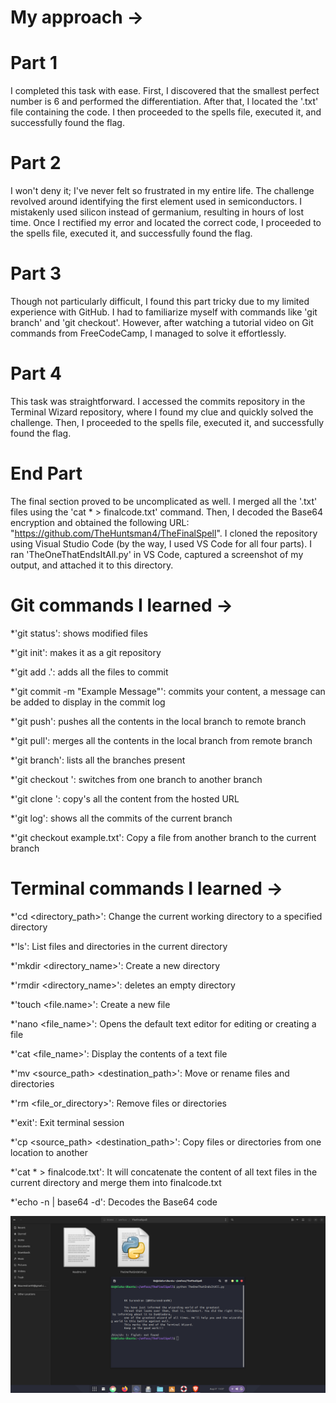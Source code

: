 # My approach ->

# Part 1
I completed this task with ease. First, I discovered that the smallest perfect number is 6 and performed the differentiation. After that, I located the '.txt' file containing the code. I then proceeded to the spells file, executed it, and successfully found the flag.

# Part 2
I won't deny it; I've never felt so frustrated in my entire life. The challenge revolved around identifying the first element used in semiconductors. I mistakenly used silicon instead of germanium, resulting in hours of lost time. Once I rectified my error and located the correct code, I proceeded to the spells file, executed it, and successfully found the flag.

# Part 3
Though not particularly difficult, I found this part tricky due to my limited experience with GitHub. I had to familiarize myself with commands like 'git branch' and 'git checkout'. However, after watching a tutorial video on Git commands from FreeCodeCamp, I managed to solve it effortlessly.

# Part 4
This task was straightforward. I accessed the commits repository in the Terminal Wizard repository, where I found my clue and quickly solved the challenge. Then, I proceeded to the spells file, executed it, and successfully found the flag.

# End Part
The final section proved to be uncomplicated as well. I merged all the '.txt' files using the 'cat * > finalcode.txt' command. Then, I decoded the Base64 encryption and obtained the following URL: "https://github.com/TheHuntsman4/TheFinalSpell". I cloned the repository using Visual Studio Code (by the way, I used VS Code for all four parts). I ran 'TheOneThatEndsItAll.py' in VS Code, captured a screenshot of my output, and attached it to this directory.

# Git commands I learned ->

*'git status': shows modified files

*'git init': makes it as a git repository

*'git add .': adds all the files to commit

*'git commit -m "Example Message"': commits your content, a message can be added to display in the commit log

*'git push': pushes all the contents in the local branch to remote branch

*'git pull': merges all the contents in the local branch from remote branch

*'git branch': lists all the branches present

*'git checkout <branch name>': switches from one branch to another branch

*'git clone <url>': copy's all the content from the hosted URL

*'git log': shows all the commits of the current branch

*'git checkout <branch-from-where-you-want-to-copy> example.txt': Copy a file from another branch to the current branch

# Terminal commands I learned ->

*'cd <directory_path>': Change the current working directory to a specified directory

*'ls': List files and directories in the current directory

*'mkdir <directory_name>': Create a new directory

*'rmdir <directory_name>': deletes an empty directory

*'touch <file.name>': Create a new file

*'nano <file_name>': Opens the default text editor for editing or creating a file

*'cat <file_name>': Display the contents of a text file

*'mv <source_path> <destination_path>': Move or rename files and directories

*'rm <file_or_directory>': Remove files or directories

*'exit': Exit terminal session

*'cp <source_path> <destination_path>': Copy files or directories from one location to another

*'cat * > finalcode.txt': It will concatenate the content of all text files in the current directory and merge them into finalcode.txt

*'echo -n <Base64EncodedStringHere> | base64 -d': Decodes the Base64 code

![Screen-Shot](https://github.com/KKSurendran06/amfoss-tasks/blob/main/task-01/codes/Screenshot%20from%202023-08-27%2015-37-41.png)

